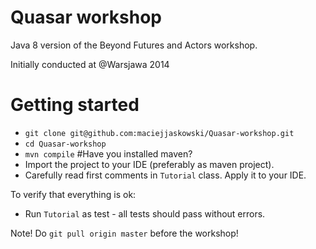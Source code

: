 Quasar workshop
=======================

Java 8 version of the Beyond Futures and Actors workshop.

Initially conducted at @Warsjawa 2014

Getting started
===============

* `git clone git@github.com:maciejjaskowski/Quasar-workshop.git`
* `cd Quasar-workshop`
* `mvn compile` #Have you installed maven?
* Import the project to your IDE (preferably as maven project).
* Carefully read first comments in `Tutorial` class. Apply it to your IDE.

To verify that everything is ok:
* Run `Tutorial` as test - all tests should pass without errors.

Note! Do `git pull origin master` before the workshop!
